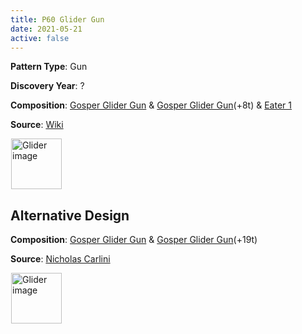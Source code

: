 ```yaml
---
title: P60 Glider Gun
date: 2021-05-21
active: false
---
```



**Pattern Type**: Gun

**Discovery Year**: ?

**Composition**: [Gosper Glider Gun](https://galapagos.netlify.app/database/gosper_glider_gun/) & [Gosper Glider Gun](https://galapagos.netlify.app/database/gosper_glider_gun/)(+8t) & [Eater 1](https://galapagos.netlify.app/database/eater_1/)

**Source**: [Wiki](https://conwaylife.com/wiki/Period-60_glider_gun)
<!--more-->

<p>
<script type="text/javascript" src="https://www.conwaylife.com/js/lv-plugin.js"></script></p>

<div class="rle"><div class="codebox"><div style="display:none; position: relative; z-index: 1031;"><code>x = 39, y = 27, rule = Life
26bo$24bobo$15bo7bobo$14b2o6bo2bo11b2o$3b2o8b2o4b2o2bobo11b2o$3b2o7b3o
4b2o3bobo$13b2o4b2o5bo$14b2o$15bo$27bo$28bo$26b3o4$21b3o$10bo12bo$10b
4o8bo$2o9b4o10b2o$2o9bo2bo9bobo$5bo5b4o8b3o4b2o$5bo4b4o8b3o4bo2bo$10b
o12b3o4bo$24bobo7bo$25b2o5b2obo$35bo$35b2o!
#C [[ THEME 6 GRID GRIDMAJOR 0 ZOOM 11.0 ]]
#C [[ COLOR ARROW Orange ARROWSIZE 3 0.05 ARROWALPHA 0.70 ]]
#C [[  ARROW 1 10 26 10 18  ]]
#C [[ COLOR ARROW Red ARROWSIZE 3 0.1 ARROWALPHA 0.70 ]]
#C [[  ARROW 26 10 26 0 18  ]]
#C [[ COLOR ARROW Green ARROWSIZE 3 0.05 ARROWALPHA 0.70 ]]
#C [[  ARROW 26 0 1 0 18  ]]
#C [[ COLOR ARROW Blue ARROWSIZE 3 0.1 ARROWALPHA 0.70 ]]
#C [[  ARROW 1 0 1 10 18  ]]
#C [[ COLOR ARROW Orange ARROWSIZE 3 0.05 ARROWALPHA 0.70 ]]
#C [[  ARROW 15 8 40 8 18  ]]
#C [[ COLOR ARROW Red ARROWSIZE 3 0.1 ARROWALPHA 0.70 ]]
#C [[  ARROW 40 8 40 -2 18  ]]
#C [[ COLOR ARROW Green ARROWSIZE 3 0.05 ARROWALPHA 0.70 ]]
#C [[  ARROW 40 -2 15 -2 18  ]]
#C [[ COLOR ARROW Blue ARROWSIZE 3 0.1 ARROWALPHA 0.70 ]]
#C [[  ARROW 15 -2 15 8 18  ]]
#C [[ COLOR LABEL Green LABELSIZE 40  LABELALPHA 0.70 ]]
#C [[ LABEL 18 -4 14 "P60 Glider Gun" ]]
#C [[ COLOR ARROW Green ARROWSIZE 3 0.05 ARROWALPHA 0.70 ]]
#C [[  ARROW 23 24 -2 24 18  ]]
#C [[ COLOR ARROW Red ARROWSIZE 3 0.1 ARROWALPHA 0.70 ]]
#C [[  ARROW 23 14 23 24 18  ]]
#C [[ COLOR ARROW Orange ARROWSIZE 3 0.05 ARROWALPHA 0.70 ]]
#C [[  ARROW -2 14 23 14 18  ]]
#C [[ COLOR ARROW Blue ARROWSIZE 3 0.1 ARROWALPHA 0.70 ]]
#C [[  ARROW -2 24 -2 14 18  ]]
#C [[ COLOR ARROW Green ARROWSIZE 3 0.05 ARROWALPHA 0.70 ]]
#C [[  ARROW 37 26 12 26 18  ]]
#C [[ COLOR ARROW Red ARROWSIZE 3 0.1 ARROWALPHA 0.70 ]]
#C [[  ARROW 37 16 37 26 18  ]]
#C [[ COLOR ARROW Orange ARROWSIZE 3 0.05 ARROWALPHA 0.70 ]]
#C [[  ARROW 12 16 37 16 18  ]]
#C [[ COLOR ARROW Blue ARROWSIZE 3 0.1 ARROWALPHA 0.70 ]]
#C [[  ARROW 12 26 12 16 18  ]]
#C [[ COLOR LABEL Green LABELSIZE 40  LABELALPHA 0.70 ]]
#C [[ COLOR ARROW Fuchsia ARROWSIZE 3 0.1 ARROWALPHA 0.70 ]]
#C [[  ARROW 31 28 38 28 18  ]]
#C [[ COLOR ARROW Lime ARROWSIZE 3 0.1 ARROWALPHA 0.70 ]]
#C [[  ARROW 38 28 38 21 18  ]]
#C [[ COLOR ARROW Salmon ARROWSIZE 3 0.1 ARROWALPHA 0.70 ]]
#C [[  ARROW 38 21 31 21 18  ]]
#C [[ COLOR ARROW Gray ARROWSIZE 3 0.1 ARROWALPHA 0.70 ]]
#C [[  ARROW 31 21 31 28 18  ]]
#C [[ COLOR LABEL Green LABELSIZE 30  LABELALPHA 0.70 ]]
#C [[ LABEL 34 29 18 "Eater 1" ]]
#C [[ COLOR LABEL Green LABELSIZE 30  LABELALPHA 0.70 ]]
#C [[ LABEL 18 12 18 "Gosper Glider Gun" ]]
#C [[ COLOR LABEL Green LABELSIZE 30  LABELALPHA 0.70 ]]
#C [[ LABEL 22 27 18 "Gosper Glider Gun" ]]
#C [[ COLOR ARROW Yellow ARROWSIZE 3 0.02 ARROWALPHA 0.70 ]]
#C [[  ARROW -2 28 40 28 18  ]]
#C [[ COLOR ARROW Cyan ARROWSIZE 3 0.02 ARROWALPHA 0.70 ]]
#C [[  ARROW 40 28 40 -2 18  ]]
#C [[ COLOR ARROW Brown ARROWSIZE 3 0.02 ARROWALPHA 0.70 ]]
#C [[  ARROW -2 -2 -2 28 18  ]]
#C [[ COLOR ARROW Purple ARROWSIZE 3 0.02 ARROWALPHA 0.70 ]]
#C [[  ARROW 40 -2 -2 -2 18  ]]
</code></div></div><canvas width="760" height="560" style="margin-left:1px; position: relative; z-index: 1031;"><noscript> <a href="https://www.conwaylife.com/wiki/File:Glider.png" class="image" title="Glider image"><img alt="Glider image" src="https://www.conwaylife.com/w/images/7/79/Glider.png" decoding="async" width="81" height="81" /></a> </noscript></canvas></div>

## Alternative Design

**Composition**: [Gosper Glider Gun](https://galapagos.netlify.app/database/gosper_glider_gun/) & [Gosper Glider Gun](https://galapagos.netlify.app/database/gosper_glider_gun/)(+19t) 

**Source**: [Nicholas Carlini](https://nicholas.carlini.com/writing/2020/digital-logic-game-of-life.html)

<div class="rle"><div class="codebox"><div style="display:none; position: relative; z-index: 1031;"><code>x = 49, y = 36, rule = Life
43b2o$43b2o4$43bo$42b3o$41bo3bo$40bob3obo$41b5o6$42bo2b2o$42bobo$23bo
17b2o$21bobo16b2o$12bo7bobo11b2o4b2obo$11b2o6bo2bo11b2o5b3o$2o8b2o4b2o
2bobo$2o7b3o4b2o3bobo$10b2o4b2o5bo18b2o3b2o$11b2o32bo$12bo29bo5bo$43b
2ob2o$44bobo$45bo$45bo5$45b2o$45b2o!
#C [[ THEME 6 GRID GRIDMAJOR 0 ZOOM 8.0 ]]
#C [[ COLOR ARROW Orange ARROWSIZE 3 0.05 ARROWALPHA 0.70 ]]
#C [[  ARROW -2 27 23 27 18  ]]
#C [[ COLOR ARROW Red ARROWSIZE 3 0.1 ARROWALPHA 0.70 ]]
#C [[  ARROW 23 27 23 17 18  ]]
#C [[ COLOR ARROW Green ARROWSIZE 3 0.05 ARROWALPHA 0.70 ]]
#C [[  ARROW 23 17 -2 17 18  ]]
#C [[ COLOR ARROW Blue ARROWSIZE 3 0.1 ARROWALPHA 0.70 ]]
#C [[  ARROW -2 17 -2 27 18  ]]
#C [[ COLOR ARROW Orange ARROWSIZE 3 0.05 ARROWALPHA 0.70 ]]
#C [[  ARROW 12 25 37 25 18  ]]
#C [[ COLOR ARROW Red ARROWSIZE 3 0.1 ARROWALPHA 0.70 ]]
#C [[  ARROW 37 25 37 15 18  ]]
#C [[ COLOR ARROW Green ARROWSIZE 3 0.05 ARROWALPHA 0.70 ]]
#C [[  ARROW 37 15 12 15 18  ]]
#C [[ COLOR ARROW Blue ARROWSIZE 3 0.1 ARROWALPHA 0.70 ]]
#C [[  ARROW 12 15 12 25 18  ]]
#C [[ COLOR ARROW Orange ARROWSIZE 3 0.05 ARROWALPHA 0.70 ]]
#C [[  ARROW 38 -2 38 23 18  ]]
#C [[ COLOR ARROW Red ARROWSIZE 3 0.1 ARROWALPHA 0.70 ]]
#C [[  ARROW 38 23 48 23 18  ]]
#C [[ COLOR ARROW Blue ARROWSIZE 3 0.1 ARROWALPHA 0.70 ]]
#C [[  ARROW 48 -2 38 -2 18  ]]
#C [[ COLOR ARROW Green ARROWSIZE 3 0.05 ARROWALPHA 0.70 ]]
#C [[  ARROW 48 23 48 -2 18  ]]
#C [[ COLOR ARROW Orange ARROWSIZE 3 0.05 ARROWALPHA 0.70 ]]
#C [[  ARROW 40 12 40 37 18  ]]
#C [[ COLOR ARROW Red ARROWSIZE 3 0.1 ARROWALPHA 0.70 ]]
#C [[  ARROW 40 37 50 37 18  ]]
#C [[ COLOR ARROW Blue ARROWSIZE 3 0.1 ARROWALPHA 0.70 ]]
#C [[  ARROW 50 12 40 12 18  ]]
#C [[ COLOR ARROW Green ARROWSIZE 3 0.05 ARROWALPHA 0.70 ]]
#C [[  ARROW 50 37 50 12 18  ]]
#C [[ COLOR LABEL Green LABELSIZE 30  LABELALPHA 0.70 ]]
#C [[ LABEL 18 12 18 "Gosper Glider Gun" ]]
#C [[ COLOR LABEL Green LABELSIZE 30  LABELALPHA 0.70 ]]
#C [[ LABEL 45 39 18 "Gosper Glider Gun" ]]
#C [[ COLOR ARROW Gray ARROWSIZE 3 0.02 ARROWALPHA 0.70 ]]
#C [[  ARROW -2 37 50 37 18  ]]
#C [[ COLOR ARROW Fuchsia ARROWSIZE 3 0.02 ARROWALPHA 0.70 ]]
#C [[  ARROW 50 37 50 -2 18  ]]
#C [[ COLOR ARROW Lime ARROWSIZE 3 0.02 ARROWALPHA 0.70 ]]
#C [[  ARROW -2 -2 -2 37 18  ]]
#C [[ COLOR ARROW Salmon ARROWSIZE 3 0.02 ARROWALPHA 0.70 ]]
#C [[  ARROW 50 -2 -2 -2 18  ]]
#C [[ COLOR LABEL Green LABELSIZE 40  LABELALPHA 0.70 ]]
#C [[ LABEL 26 -5 14 "P60 Glider Gun" ]]
</code></div></div><canvas width="760" height="560" style="margin-left:1px; position: relative; z-index: 1031;"><noscript> <a href="https://www.conwaylife.com/wiki/File:Glider.png" class="image" title="Glider image"><img alt="Glider image" src="https://www.conwaylife.com/w/images/7/79/Glider.png" decoding="async" width="81" height="81" /></a> </noscript></canvas></div>


